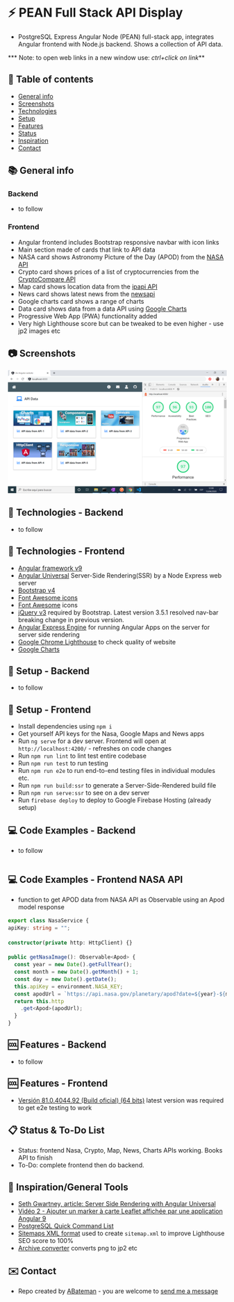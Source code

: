 # :zap: PEAN Full Stack API Display

* PostgreSQL Express Angular Node (PEAN) full-stack app, integrates Angular frontend with Node.js backend. Shows a collection of API data.

*** Note: to open web links in a new window use: _ctrl+click on link_**

## :page_facing_up: Table of contents

* [General info](#general-info)
* [Screenshots](#screenshots)
* [Technologies](#technologies)
* [Setup](#setup)
* [Features](#features)
* [Status](#status)
* [Inspiration](#inspiration)
* [Contact](#contact)

## :books: General info

### Backend

* to follow

### Frontend

* Angular frontend includes Bootstrap responsive navbar with icon links
* Main section made of cards that link to API data
* NASA card shows Astronomy Picture of the Day (APOD) from the [NASA API](https://api.nasa.gov/)
* Crypto card shows prices of a list of cryptocurrencies from the [CryptoCompare API](https://min-api.cryptocompare.com/)
* Map card shows location data from the [ipapi API](https://ipapi.co/)
* News card shows latest news from the [newsapi](https://newsapi.org/)
* Google charts card shows a range of charts
* Data card shows data from a data API using [Google Charts](https://developers.google.com/chart/)
* Progressive Web App (PWA) functionality added
* Very high Lighthouse score but can be tweaked to be even higher - use jp2 images etc

## :camera: Screenshots

![Frontend screenshot](./img/front.png)

## :signal_strength: Technologies - Backend

* to follow

## :signal_strength: Technologies - Frontend

* [Angular framework v9](https://angular.io/)
* [Angular Universal](https://angular.io/guide/universal) Server-Side Rendering(SSR) by a Node Express web server
* [Bootstrap v4](https://getbootstrap.com/)
* [Font Awesome icons](https://fontawesome.com/icons?d=gallery)
* [Font Awesome](https://fontawesome.com/) icons
* [jQuery v3](https://jquery.com/download/) required by Bootstrap. Latest version 3.5.1 resolved nav-bar breaking change in previous version.
* [Angular Express Engine](https://www.npmjs.com/package/@nguniversal/express-engine) for running Angular Apps on the server for server side rendering
* [Google Chrome Lighthouse](https://developers.google.com/web/tools/lighthouse) to check quality of website
* [Google Charts](https://developers.google.com/chart/interactive/docs/gallery)

## :floppy_disk: Setup - Backend

* to follow

## :floppy_disk: Setup - Frontend

* Install dependencies using `npm i`
* Get yourself API keys for the Nasa, Google Maps and News apps
* Run `ng serve` for a dev server. Frontend will open at `http://localhost:4200/` - refreshes on code changes
* Run `npm run lint` to lint test entire codebase
* Run `npm run test` to run testing
* Run `npm run e2e` to run end-to-end testing files in individual modules etc.
* Run `npm run build:ssr` to generate a Server-Side-Rendered build file
* Run `npm run serve:ssr` to see on a dev server
* Run `firebase deploy` to deploy to Google Firebase Hosting (already setup)

## :computer: Code Examples - Backend

* to follow

```javascript

```

## :computer: Code Examples - Frontend NASA API

* function to get APOD data from NASA API as Observable using an Apod model response

```typescript
export class NasaService {
apiKey: string = "";

constructor(private http: HttpClient) {}

public getNasaImage(): Observable<Apod> {
  const year = new Date().getFullYear();
  const month = new Date().getMonth() + 1;
  const day = new Date().getDate();
  this.apiKey = environment.NASA_KEY;
  const apodUrl = `https://api.nasa.gov/planetary/apod?date=${year}-${month}-${day}&api_key=${this.apiKey}&hd=true`;
  return this.http
    .get<Apod>(apodUrl);
  }
}
```

## :cool: Features - Backend

* to follow

## :cool: Features - Frontend

* [Versión 81.0.4044.92 (Build oficial) (64 bits)](https://www.google.com/chrome/) latest version was required to get e2e testing to work

## :clipboard: Status & To-Do List

* Status: frontend Nasa, Crypto, Map, News, Charts APIs working. Books API to finish
* To-Do: complete frontend then do backend.

## :clap: Inspiration/General Tools

* [Seth Gwartney, article: Server Side Rendering with Angular Universal](https://alligator.io/angular/angular-universal/)
* [Vidéo 2 - Ajouter un marker à carte Leaflet affichée par une application Angular 9](https://www.youtube.com/watch?v=d2G9YvscDmk)
* [PostgreSQL Quick Command List](http://jcsites.juniata.edu/faculty/rhodes/dbms/pgsql.htm)
* [Sitemaps XML format](https://www.sitemaps.org/protocol.html) used to create `sitemap.xml` to improve Lighthouse SEO score to 100%
* [Archive converter](https://convertio.co/es/) converts png to jp2 etc

## :envelope: Contact

* Repo created by [ABateman](https://www.andrewbateman.org) - you are welcome to [send me a message](https://andrewbateman.org/contact)
